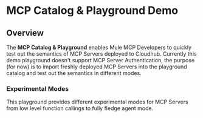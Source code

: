 # MCP Catalog & Playground Demo

## Overview

The **MCP Catalog & Playground** enables Mule MCP Developers to quickly test out the semantics of MCP Servers deployed to Cloudhub. Currently this demo playground doesn't support MCP Server Authentication, the purpose (for now) is to import freshly deployed MCP Servers into the playground catalog and test out the semantics in different modes. 

### Experimental Modes

This playground provides different experimental modes for MCP Servers from low level function callings to fully fledge agent mode.
